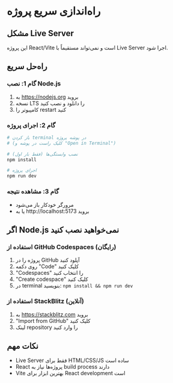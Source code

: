 # راه‌اندازی سریع پروژه

## مشکل Live Server
این پروژه React/Vite است و نمی‌تواند مستقیماً با Live Server اجرا شود.

## راه‌حل سریع

### گام 1: نصب Node.js
1. به https://nodejs.org بروید
2. نسخه LTS را دانلود و نصب کنید
3. کامپیوتر را restart کنید

### گام 2: اجرای پروژه
```bash
# باز کردن terminal در پوشه پروژه
# (کلیک راست در پوشه و "Open in Terminal")

# نصب وابستگی‌ها (فقط بار اول)
npm install

# اجرای پروژه
npm run dev
```

### گام 3: مشاهده نتیجه
- مرورگر خودکار باز می‌شود
- یا به http://localhost:5173 بروید

## اگر Node.js نمی‌خواهید نصب کنید

### استفاده از GitHub Codespaces (رایگان)
1. پروژه را در GitHub آپلود کنید
2. روی دکمه "Code" کلیک کنید
3. "Codespaces" را انتخاب کنید
4. "Create codespace" کلیک کنید
5. در terminal بنویسید: `npm install && npm run dev`

### استفاده از StackBlitz (آنلاین)
1. به https://stackblitz.com بروید
2. "Import from GitHub" کلیک کنید
3. لینک repository را وارد کنید

## نکات مهم
- Live Server فقط برای HTML/CSS/JS ساده است
- React پروژه‌ها نیاز به build process دارند
- Vite بهترین ابزار برای React development است